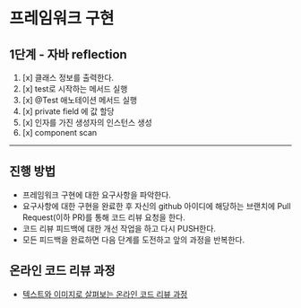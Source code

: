 # 프레임워크 구현

## 1단계 - 자바 reflection
1. [x] 클래스 정보를 출력한다.
2. [x] test로 시작하는 메서드 실행
3. [x] @Test 애노테이션 메서드 실행
4. [x] private field 에 값 할당
5. [x] 인자를 가진 생성자의 인스턴스 생성
6. [x] component scan

---

## 진행 방법
* 프레임워크 구현에 대한 요구사항을 파악한다.
* 요구사항에 대한 구현을 완료한 후 자신의 github 아이디에 해당하는 브랜치에 Pull Request(이하 PR)를 통해 코드 리뷰 요청을 한다.
* 코드 리뷰 피드백에 대한 개선 작업을 하고 다시 PUSH한다.
* 모든 피드백을 완료하면 다음 단계를 도전하고 앞의 과정을 반복한다.

## 온라인 코드 리뷰 과정
* [텍스트와 이미지로 살펴보는 온라인 코드 리뷰 과정](https://github.com/next-step/nextstep-docs/tree/master/codereview)
